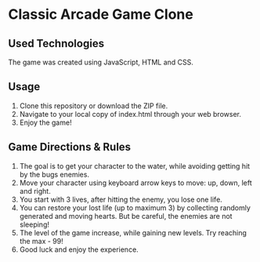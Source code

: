 # Classic Arcade Game Clone

## Used Technologies
The game was created using JavaScript, HTML and CSS.

Usage
----------
1. Clone this repository or download the ZIP file.
2. Navigate to your local copy of index.html through your web browser.
3. Enjoy the game!

## Game Directions & Rules
1. The goal is to get your character to the water, while avoiding getting hit by the bugs enemies.
2. Move your character using keyboard arrow keys to move: up, down, left and right.
3. You start with 3 lives, after hitting the enemy, you lose one life.
4. You can restore your lost life (up to maximum 3) by collecting randomly generated and moving hearts. But be careful, the enemies are not sleeping!
5. The level of the game increase, while gaining new levels. Try reaching the max - 99!
6. Good luck and enjoy the experience.
